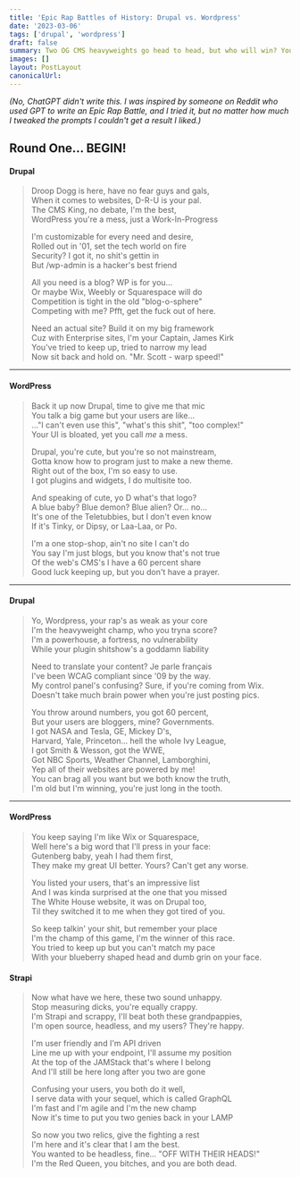 ```yaml
---
title: 'Epic Rap Battles of History: Drupal vs. Wordpress'
date: '2023-03-06'
tags: ['drupal', 'wordpress']
draft: false
summary: Two OG CMS heavyweights go head to head, but who will win? You decide!
images: []
layout: PostLayout
canonicalUrl:
---
```


_(No, ChatGPT didn't write this. I was inspired by someone on Reddit who used GPT to write an Epic Rap Battle, and I tried it, but no matter how much I tweaked the prompts I couldn't get a result I liked.)_

## Round One... BEGIN!

#### Drupal

> Droop Dogg is here, have no fear guys and gals,  
> When it comes to websites, D-R-U is your pal.  
> The CMS King, no debate, I'm the best,  
> WordPress you're a mess, just a Work-In-Progress
>
> I'm customizable for every need and desire,  
> Rolled out in '01, set the tech world on fire  
> Security? I got it, no shit's gettin in  
> But /wp-admin is a hacker's best friend
>
> All you need is a blog? WP is for you...  
> Or maybe Wix, Weebly or Squarespace will do  
> Competition is tight in the old "blog-o-sphere"  
> Competing with me? Pfft, get the fuck out of here.
>
> Need an actual site? Build it on my big framework  
> Cuz with Enterprise sites, I'm your Captain, James Kirk  
> You've tried to keep up, tried to narrow my lead  
> Now sit back and hold on. "Mr. Scott - warp speed!"

---

#### WordPress

> Back it up now Drupal, time to give me that mic  
> You talk a big game but your users are like...  
> ..."I can't even use this", "what's this shit", "too complex!"  
> Your UI is bloated, yet you call _me_ a mess.
>
> Drupal, you're cute, but you're so not mainstream,  
> Gotta know how to program just to make a new theme.  
> Right out of the box, I'm so easy to use.  
> I got plugins and widgets, I do multisite too.
>
> And speaking of cute, yo D what's that logo?  
> A blue baby? Blue demon? Blue alien? Or... no...  
> It's one of the Teletubbies, but I don't even know  
> If it's Tinky, or Dipsy, or Laa-Laa, or Po.
>
> I'm a one stop-shop, ain't no site I can't do  
> You say I'm just blogs, but you know that's not true  
> Of the web's CMS's I have a 60 percent share  
> Good luck keeping up, but you don't have a prayer.

---

#### Drupal

> Yo, Wordpress, your rap's as weak as your core  
> I'm the heavyweight champ, who you tryna score?  
> I'm a powerhouse, a fortress, no vulnerability  
> While your plugin shitshow's a goddamn liability
>
> Need to translate your content? Je parle français  
> I've been WCAG compliant since '09 by the way.  
> My control panel's confusing? Sure, if you're coming from Wix.  
> Doesn't take much brain power when you're just posting pics.
>
> You throw around numbers, you got 60 percent,  
> But your users are bloggers, mine? Governments.  
> I got NASA and Tesla, GE, Mickey D's,  
> Harvard, Yale, Princeton... hell the whole Ivy League,  
> I got Smith & Wesson, got the WWE,  
> Got NBC Sports, Weather Channel, Lamborghini,  
> Yep all of their websites are powered by me!  
> You can brag all you want but we both know the truth,  
> I'm old but I'm winning, you're just long in the tooth.

---

#### WordPress

> You keep saying I'm like Wix or Squarespace,  
> Well here's a big word that I'll press in your face:  
> Gutenberg baby, yeah I had them first,  
> They make my great UI better. Yours? Can't get any worse.
>
> You listed your users, that's an impressive list  
> And I was kinda surprised at the one that you missed  
> The White House website, it was on Drupal too,  
> Til they switched it to me when they got tired of you.
>
> So keep talkin' your shit, but remember your place  
> I'm the champ of this game, I'm the winner of this race.  
> You tried to keep up but you can't match my pace  
> With your blueberry shaped head and dumb grin on your face.

#### Strapi

> Now what have we here, these two sound unhappy.  
> Stop measuring dicks, you're equally crappy.  
> I'm Strapi and scrappy, I'll beat both these grandpappies,  
> I'm open source, headless, and my users? They're happy.
>
> I'm user friendly and I'm API driven  
> Line me up with your endpoint, I'll assume my position  
> At the top of the JAMStack that's where I belong  
> And I'll still be here long after you two are gone
>
> Confusing your users, you both do it well,  
> I serve data with your sequel, which is called GraphQL  
> I'm fast and I'm agile and I'm the new champ  
> Now it's time to put you two genies back in your LAMP
>
> So now you two relics, give the fighting a rest  
> I'm here and it's clear that I am the best.  
> You wanted to be headless, fine... "OFF WITH THEIR HEADS!"  
> I'm the Red Queen, you bitches, and you are both dead.
